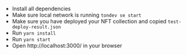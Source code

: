 

- Install all dependencies
- Make sure local network is running `tondev se start`
- Make sure you have deployed your NFT collection and copied `test-deploy-result.json`
- Run `yarn install`
- Run `yarn start`
- Open http://localhost:3000/ in your browser
